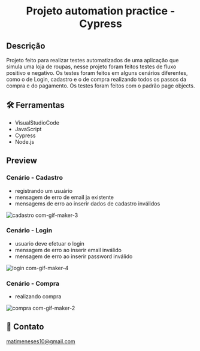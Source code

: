 <h1 align="center">
Projeto automation practice - Cypress
</h1>

## Descrição 

Projeto feito para realizar testes automatizados de uma aplicação que simula uma loja de roupas, nesse projeto foram feitos testes de fluxo positivo e negativo. Os testes foram feitos em alguns cenários diferentes, como o de Login, cadastro e o de compra realizando todos os passos da compra e do pagamento. Os testes foram feitos com o padrão page objects.

## 🛠 Ferramentas

* VisualStudioCode
* JavaScript
* Cypress
* Node.js

## Preview

### Cenário - Cadastro 

* registrando um usuário
* mensagem de erro de email ja existente
* mensagems de erro ao inserir dados de cadastro inválidos

![cadastro com-gif-maker-_3_](https://user-images.githubusercontent.com/108771074/192676967-9e9d24bc-5eae-47d9-9d69-da3142dce7f9.gif)


### Cenário - Login

* usuario deve efetuar o login
* mensagem de erro ao inserir email inválido
* mensagem de erro ao inserir password inválido

![login com-gif-maker-_4_](https://user-images.githubusercontent.com/108771074/192677032-6f5403ab-b7d8-41e7-9d6f-566ed0764979.gif)


### Cenário - Compra

* realizando compra

![compra com-gif-maker-_2_](https://user-images.githubusercontent.com/108771074/192677103-364f1ffe-f43c-4896-85b8-d28e101c6c9e.gif)



## 🤝 Contato

matimeneses10@gmail.com



